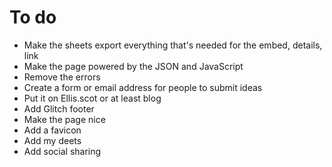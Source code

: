 # To do
* Make the sheets export everything that's needed for the embed, details, link
* Make the page powered by the JSON and JavaScript
* Remove the errors
* Create a form or email address for people to submit ideas
* Put it on Ellis.scot or at least blog
* Add Glitch footer
* Make the page nice
* Add a favicon
* Add my deets
* Add social sharing
